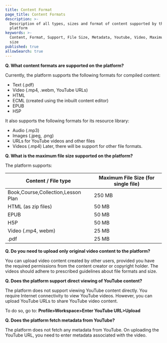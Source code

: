 ```yaml
---
title: Content Format
page_title: Content Formats
description: >-
  Description of all types, sizes and format of content supported by the
  platform
keywords: >-
  Content, Format, Support, File Size, Metadata, Youtube, Video, Maximum File
  size 
published: true
allowSearch: true
---
```


**Q. What content formats are supported on the platform?**

Currently, the platform supports the following formats for compiled content:

* Text (.pdf)
* Video (.mp4, .webm, YouTube URLs)
* HTML
* ECML (created using the inbuilt content editor)
* EPUB
* H5P

It also supports the following formats for its resource library:

* Audio (.mp3)
* Images (.jpeg, .png)
* URLs for YouTube videos and other files
* Videos (.mp4)
Later, there will be support for other file formats.

**Q. What is the maximum file size supported on the platform?**

The platform supports:

Content / File type |Maximum File Size (for single file)
--------------------|-----------------------------------
Book,Course,Collection,Lesson Plan | 250 MB
HTML (as zip files) |50 MB
EPUB | 50 MB
H5P |50 MB
Video (.mp4, webm) | 25 MB
.pdf | 25 MB

**Q. Do you need to upload only original video content to the platform?**

You can upload video content created by other users, provided you have the required permissions from the content creator or copyright holder. The videos should adhere to prescribed guidelines about file formats and size.

**Q. Does the platform support direct viewing of YouTube content?**

The platform does not support viewing YouTube content directly. You require Internet connectivity to view YouTube videos. 
However, you can upload YouTube URLs to share YouTube video content. 

To do so, go to: **Profile>Workspace>Enter YouTube URL>Upload**

**Q. Does the platform fetch metadata from YouTube?**

The platform does not fetch any metadata from YouTube. On uploading the YouTube URL, you need to enter metadata associated with the video.
